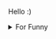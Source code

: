 

Hello :)  <details>

<summary>For Funny</summary>




<!--START_SECTION:waka-->
![Code Time](http://img.shields.io/badge/Code%20Time-156%20hrs%2033%20mins-blue)

![Profile Views](http://img.shields.io/badge/Profile%20Views-14-blue)

**🐱 My GitHub Data** 

> 🏆 513 Contributions in the Year 2022
 > 
> 📦 75.0 kB Used in GitHub's Storage 
 > 
> 💼 Opted to Hire
 > 
> 📜 46 Public Repositories 
 > 
> 🔑 2 Private Repositories  
 > 
**I'm a Night 🦉** 

```text
🌞 Morning    76 commits     ████░░░░░░░░░░░░░░░░░░░░░   15.9% 
🌆 Daytime    151 commits    ████████░░░░░░░░░░░░░░░░░   31.59% 
🌃 Evening    123 commits    ██████░░░░░░░░░░░░░░░░░░░   25.73% 
🌙 Night      128 commits    ██████░░░░░░░░░░░░░░░░░░░   26.78%

```
📅 **I'm Most Productive on Monday** 

```text
Monday       97 commits     █████░░░░░░░░░░░░░░░░░░░░   20.29% 
Tuesday      46 commits     ██░░░░░░░░░░░░░░░░░░░░░░░   9.62% 
Wednesday    67 commits     ███░░░░░░░░░░░░░░░░░░░░░░   14.02% 
Thursday     65 commits     ███░░░░░░░░░░░░░░░░░░░░░░   13.6% 
Friday       90 commits     ████░░░░░░░░░░░░░░░░░░░░░   18.83% 
Saturday     50 commits     ██░░░░░░░░░░░░░░░░░░░░░░░   10.46% 
Sunday       63 commits     ███░░░░░░░░░░░░░░░░░░░░░░   13.18%

```


📊 **This Week I Spent My Time On** 

```text
⌚︎ Time Zone: Europe/Istanbul

💬 Programming Languages: 
JavaScript               7 hrs 15 mins       ████████████████████████░   98.64% 
TypeScript               2 mins              ░░░░░░░░░░░░░░░░░░░░░░░░░   0.54% 
CSS                      1 min               ░░░░░░░░░░░░░░░░░░░░░░░░░   0.44% 
XML                      1 min               ░░░░░░░░░░░░░░░░░░░░░░░░░   0.33% 
MDX                      0 secs              ░░░░░░░░░░░░░░░░░░░░░░░░░   0.04%

🐱‍💻 Projects: 
cv-builder               5 hrs 10 mins       █████████████████░░░░░░░░   70.31% 
mock-api-todo            1 hr 58 mins        ██████░░░░░░░░░░░░░░░░░░░   26.75% 
halid.dev                10 mins             ░░░░░░░░░░░░░░░░░░░░░░░░░   2.46% 
React-CRUD-Operation-V2  2 mins              ░░░░░░░░░░░░░░░░░░░░░░░░░   0.49%

```

**I Mostly Code in JavaScript** 

```text
JavaScript               17 repos            ███████████░░░░░░░░░░░░░░   43.59% 
HTML                     7 repos             ████░░░░░░░░░░░░░░░░░░░░░   17.95% 
CSS                      6 repos             ███░░░░░░░░░░░░░░░░░░░░░░   15.38% 
Swift                    5 repos             ███░░░░░░░░░░░░░░░░░░░░░░   12.82% 
TypeScript               3 repos             ██░░░░░░░░░░░░░░░░░░░░░░░   7.69%

```



 Last Updated on 03/09/2022 18:49:29 UTC
<!--END_SECTION:waka-->

</details>
